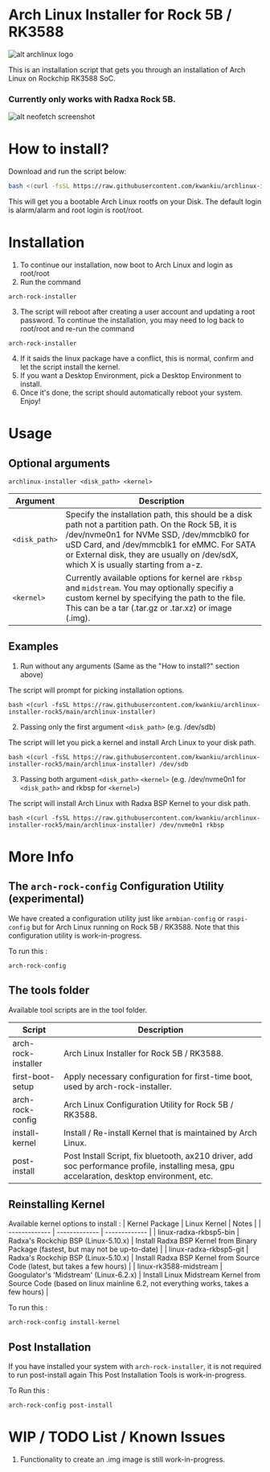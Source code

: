 # Arch Linux Installer for Rock 5B / RK3588
![alt archlinux logo](https://upload.wikimedia.org/wikipedia/commons/thumb/7/73/Archlinux-logo-inverted-version.png/500px-Archlinux-logo-inverted-version.png)

This is an installation script that gets you through an installation of Arch Linux on Rockchip RK3588 SoC.

### Currently only works with Radxa Rock 5B.

![alt neofetch screenshot](https://i.imgur.com/3ynZCthl.png)

# How to install?
Download and run the script below:
 ```bash
bash <(curl -fsSL https://raw.githubusercontent.com/kwankiu/archlinux-installer-rock5/main/archlinux-installer)
```

This will get you a bootable Arch Linux rootfs on your Disk. The default login is alarm/alarm and root login is root/root.

# Installation

1. To continue our installation, now boot to Arch Linux and login as root/root
2. Run the command
```
arch-rock-installer
```
3. The script will reboot after creating a user account and updating a root password. To continue the installation, you may need to log back to root/root and re-run the command
```
arch-rock-installer
```
4. If it saids the linux package have a conflict, this is normal, confirm and let the script install the kernel.
5. If you want a Desktop Environment, pick a Desktop Environment to install.
6. Once it's done, the script should automatically reboot your system. Enjoy!

# Usage

## Optional arguments

```
archlinux-installer <disk_path> <kernel>
```

| Argument | Description |
| ------------- | ------------- |
| `<disk_path>` | Specify the installation path, this should be a disk path not a partition path. On the Rock 5B, it is /dev/nvme0n1 for NVMe SSD, /dev/mmcblk0 for uSD Card, and /dev/mmcblk1 for eMMC. For SATA or External disk, they are usually on /dev/sdX, which X is usually starting from a-z. |
| `<kernel>` | Currently available options for kernel are `rkbsp` and `midstream`. You may optionally specifiy a custom kernel by specifying the path to the file. This can be a tar (.tar.gz or .tar.xz) or image (.img). |

## Examples

1. Run without any arguments (Same as the "How to install?" section above)

The script will prompt for picking installation options.

```
bash <(curl -fsSL https://raw.githubusercontent.com/kwankiu/archlinux-installer-rock5/main/archlinux-installer)
```

2. Passing only the first argument `<disk_path>` (e.g. /dev/sdb)

The script will let you pick a kernel and install Arch Linux to your disk path.

```
bash <(curl -fsSL https://raw.githubusercontent.com/kwankiu/archlinux-installer-rock5/main/archlinux-installer) /dev/sdb
```

3. Passing both argument `<disk_path>` `<kernel>` (e.g. /dev/nvme0n1 for `<disk_path>` and rkbsp for `<kernel>`)

The script will install Arch Linux with Radxa BSP Kernel to your disk path.

```
bash <(curl -fsSL https://raw.githubusercontent.com/kwankiu/archlinux-installer-rock5/main/archlinux-installer) /dev/nvme0n1 rkbsp
```

# More Info

## The `arch-rock-config` Configuration Utility (experimental)
We have created a configuration utility just like `armbian-config` or `raspi-config` but for Arch Linux running on Rock 5B / RK3588.
Note that this configuration utility is work-in-progress.

To run this :
```
arch-rock-config
```


## The tools folder

Available tool scripts are in the tool folder.

| Script | Description |
| ------------- | ------------- |
| arch-rock-installer | Arch Linux Installer for Rock 5B / RK3588. |
| first-boot-setup | Apply necessary configuration for first-time boot, used by arch-rock-installer. |
| arch-rock-config | Arch Linux Configuration Utility for Rock 5B / RK3588. |
| install-kernel | Install / Re-install Kernel that is maintained by Arch Linux. |
| post-install | Post Install Script, fix bluetooth, ax210 driver, add soc performance profile, installing mesa, gpu accelaration, desktop environment, etc. |

## Reinstalling Kernel

Available kernel options to install : 
| Kernel Package  | Linux Kernel | Notes |
| ------------- | ------------- | ------------- |
| linux-radxa-rkbsp5-bin | Radxa's Rockchip BSP (Linux-5.10.x) | Install Radxa BSP Kernel from Binary Package (fastest, but may not be up-to-date) |
| linux-radxa-rkbsp5-git | Radxa's Rockchip BSP (Linux-5.10.x) | Install Radxa BSP Kernel from Source Code (latest, but takes a few hours) |
| linux-rk3588-midstream | Googulator's 'Midstream' (Linux-6.2.x) | Install Linux Midstream Kernel from Source Code (based on linux mainline 6.2, not everything works, takes a few hours) |

To run this :
```
arch-rock-config install-kernel
```

## Post Installation 

If you have installed your system with `arch-rock-installer`, it is not required to run post-install again
This Post Installation Tools is work-in-progress. 

To Run this :
```
arch-rock-config post-install
```

# WIP / TODO List / Known Issues
1. Functionality to create an .img image is still work-in-progress.


